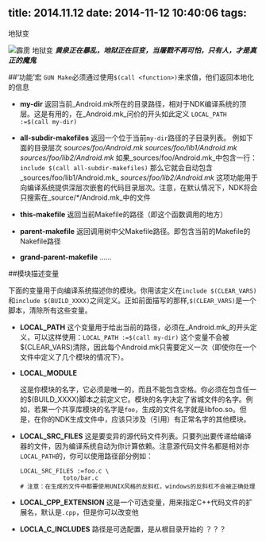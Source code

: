 title: 2014.11.12
date: 2014-11-12 10:40:06
tags:
---

地狱变 

<!-- more -->

![霹雳 地狱变](http://img-pili.qiniudn.com/pili/desktop/diyubian.jpg)
_**黄泉正在暴乱，地狱正在巨变，当屠戮不再可怕，只有人，才是真正的魔鬼**_


##‘功能’宏 
`GUN Make`必须通过使用`$(call <function>)`来求值，他们返回本地化的信息

- **my-dir**
	返回当前_Android.mk所在的目录路径，相对于NDK编译系统的顶层。这是有用的，在_Android.mk_问价的开头如此定义 `LOCAL_PATH :=$(call my-dir)`

- **all-subdir-makefiles**
	返回一个位于当前`my-dir`路径的子目录列表。
	例如下面的目录层次
	_sources/foo/Android.mk
	sources/foo/lib1/Android.mk
	sources/foo/lib2/Android.mk_
	如果_sources/foo/Android.mk_中包含一行：`include $(call all-subdir-makefiles)`
	那么它就会自动包含_sources/foo/lib1/Android.mk_ _sources/foo/lib2/Android.mk_
	这项功能用于向编译系统提供深层次嵌套的代码目录层次。注意，在默认情况下，NDK将会只搜索在_source/*/Android.mk_中的文件

- **this-makefile**
	返回当前Makefile的路径（即这个函数调用的地方）

- **parent-makefile**
	返回调用树中父Makefile路径。即包含当前的Makefile的Nakefile路径

- **grand-parent-makefile**
	……

##模块描述变量

下面的变量用于向编译系统描述你的模块。你用该定义在`include $(CLEAR_VARS)`和`include $(BUILD_XXXX)`之间定义。正如前面描写的那样,`$(CLEAR_VARS)`是一个脚本，清除所有这些变量。

- **LOCAL_PATH**
	这个变量用于给出当前的路径，必须在_Android.mk_的开头定义，可以这样使用：`LOCAL_PATH :=$(call my-dir)`
	这个变量不会被$(CLEAR_VARS)清除，因此每个Android.mk只需要定义一次（即使你在一个文件中定义了几个模块的情况下）。

- **LOCAL_MODULE**

	这是你模块的名字，它必须是唯一的，而且不能包含空格。你必须在包含任一的$(BUILD_XXXX)脚本之前定义它。模块的名字决定了省城文件的名字。例如，若果一个共享库模块的名字是`foo`，生成的文件名字就是libfoo.so。但是，在你的NDK生成文件中，应该只涉及（引用）有正常名字的其他模块。

- **LOCAL_SRC_FILES**
	这是要变异的源代码文件列表。只要列出要传递给编译器的文件，因为编译系统自动为你计算依赖。注意源代码文件名都是相对亦`LOCAL_PATH`的，你可以使用路径部分例如：
	```
	LOCAL_SRC_FILES :=foo.c \
	  			toto/bar.c
	# 注意：在生成的文件中都要使用UNIX风格的反斜杠，windows的反斜杠不会被正确处理
	```

- **LOCAL_CPP_EXTENSION**
	这是一个可选变量，用来指定C++代码文件的扩展名，默认是`.cpp`，但是你可以改变他

- **LOCLA_C_INCLUDES**
	路径是可选配置，是从根目录开始的
		？？？































